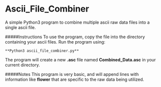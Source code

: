 # Ascii_File_Combiner
A simple Python3 program to combine multiple ascii raw data files into a single ascii file.

#####Instructions
To use the program, copy the file into the directory containing your ascii files.  Run the program using:

	**Python3 ascii_file_combiner.py**

The program will create a new __.asc__ file named **Combined_Data.asc** in your current directory.

#####Notes
This program is very basic, and will append lines with information like __flower__ that are specific to the raw data being utilized.
